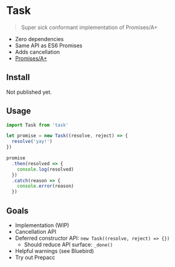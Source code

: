 # Task

> Super sick conformant implementation of Promises/A+

- Zero dependencies
- Same API as ES6 Promises
- Adds cancellation
- [Promises/A+](https://promisesaplus.com)

## Install

Not published yet.

## Usage

```javascript
import Task from 'task'

let promise = new Task((resolve, reject) => {
  resolve('yay!')
})

promise
  .then(resolved => {
    console.log(resolved)
  })
  .catch(reason => {
    console.error(reason)
  })
```

## Goals

- Implementation (WIP)
- Cancellation API
- Deferred constructor API: `new Task((resolve, reject) => {})`
  - Should reduce API surface: `_done()`
- Helpful warnings (see Bluebird)
- Try out Prepacc
